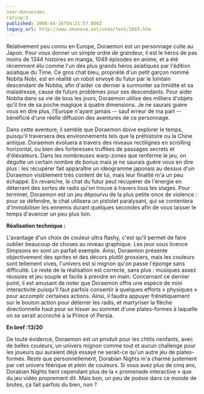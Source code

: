 ```yaml
---
user:Kenseiden
rating:3
published: 2008-04-16T04:21:57.000Z
legacy_url: http://www.emunova.net/veda/test/2665.htm
---
```

Relativement peu connu en Europe, Doraemon est un personnage culte au Japon. Pour vous donner un simple ordre de grandeur, il est le héros de pas moins de 1344 histoires en manga, 1049 épisodes en anime, et a été récemment élu comme l'un des plus grands héros asiatiques par l'édition asiatique du Time. Ce gros chat bleu, propriété d'un petit garçon nommé Nobita Nobi, est en réalité un robot envoyé du futur par le lointain descendant de Nobita, afin d'aider ce dernier à surmonter sa timidité et sa maladresse, cause de futurs problèmes pour ses descendants. Pour aider Nobita dans sa vie de tous les jours, Doraemon utilise des milliers d'objets qu'il tire de sa poche magique à quatre dimensions. Je ne saurais guère vous en dire plus, l'Europe n'ayant jamais -- sauf erreur de ma part -- bénéficié d'une réelle diffusion des aventures de ce personnage.  

  

Dans cette aventure, il semble que Doraemon doive explorer le temps, puisqu'il traversera des environnements tels que la préhistoire ou la Chine antique. Doraemon évoluera à travers des niveaux rectilignes en scrolling horizontal, ou bien des forteresses truffées de passages secrets et d'élévateurs. Dans les nombreuses warp-zones que renferme le jeu, on dégotte un certain nombre de bonus mais je ne saurais guère vous en dire plus : les récupérer fait apparaître un idéogramme japonais au dessus d'un Doraemon visiblement très content de lui, mais leur finalité m'a un peu échappé. En revanche, le chat du futur peut récupérer de l'énergie en déterrant des sortes de radis qu'on trouve à travers tous les stages. Pour terminer, Doraemon est un jeu dépourvu de la plus petite once de violence : pour se défendre, le chat utilisera un pistolet paralysant, qui se contentera d'immobiliser les ennemis durant quelques secondes afin de vous laisser le temps d'avancer un peu plus loin.  

  

**Réalisation technique :**  

L'avantage d'un choix de couleur ultra flashy, c'est qu'il permet de faire oublier beaucoup de choses au niveau graphique. Les jeux sous licence Simpsons en sont un parfait exemple. Ainsi, Doraemon présente objectivement des sprites et des décors plutôt grossiers, mais les couleurs sont tellement vives, l'univers est si mignon qu'on passe l'éponge sans difficulté. Le reste de la réalisation est correcte, sans plus : musiques assez réussies et jeu souple et facile à prendre en main. Concernant ce dernier point, il est amusant de noter que Doraemon offre une espèce de mini interactivité puisqu'il faut parfois consentir à quelques efforts « physiques » pour accomplir certaines actions. Ainsi, il faudra appuyer frénétiquement sur le bouton action pour déterrer les radis, et martyriser la flèche directionnelle haut pour se hisser au sommet d'une plates-formes à laquelle on se serait accroché à la Prince of Persia.  

  

**En bref :13/20**  

De toute évidence, Doraemon est un produit pour les chtits nenfants, avec de belles couleurs, un univers mignon comme tout et aucun challenge pour les joueurs qui auraient déjà essayé ne serait-ce qu'un autre jeu de plates-formes. Reste que personnellement, Dorabian Nights m'a charmé justement par cet univers féérique et plein de couleurs. Si vous avez plus de cinq ans, Dorabian Nights tient cependant plus de la « promenade interactive » que du jeu vidéo proprement dit. Mais bon, un peu de poésie dans ce monde de brutes, ça fait parfois du bien, non ?